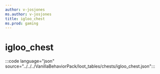 ```yaml
---
author: v-josjones
ms.author: v-josjones
title: igloo_chest
ms.prod: gaming
---
```


# igloo_chest

:::code language="json" source="../../../VanillaBehaviorPack/loot_tables/chests/igloo_chest.json":::
